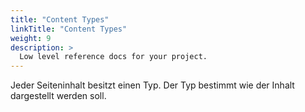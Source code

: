 ```yaml
---
title: "Content Types"
linkTitle: "Content Types"
weight: 9
description: >
  Low level reference docs for your project.
---
```


Jeder Seiteninhalt besitzt einen Typ. Der Typ bestimmt wie der Inhalt dargestellt werden soll.
